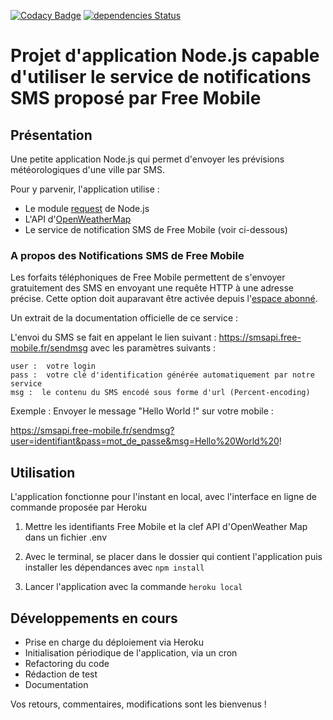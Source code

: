[![Codacy Badge](https://api.codacy.com/project/badge/Grade/908e4e86810548e88cf890febeed0058)](https://www.codacy.com/app/rwillmann/sms-free-mobile?utm_source=github.com&amp;utm_medium=referral&amp;utm_content=rwillmann/sms-free-mobile&amp;utm_campaign=Badge_Grade)
[![dependencies Status](https://david-dm.org/rwillmann/sms-free-mobile/status.svg)](https://david-dm.org/rwillmann/sms-free-mobile)

# Projet d'application Node.js capable d'utiliser le service de notifications SMS proposé par Free Mobile

## Présentation

Une petite application Node.js qui permet d'envoyer les prévisions météorologiques d'une ville par SMS.

Pour y parvenir, l'application utilise :
* Le module [request](https://www.npmjs.com/package/request) de Node.js
* L'API d'[OpenWeatherMap](https://openweathermap.org/api) 
* Le service de notification SMS de Free Mobile (voir ci-dessous)

### A propos des Notifications SMS de Free Mobile

Les forfaits téléphoniques de Free Mobile permettent de s'envoyer gratuitement des SMS en envoyant une requête HTTP à une adresse précise. Cette option doit auparavant être activée depuis l'[espace abonné](https://mobile.free.fr/moncompte/).

Un extrait de la documentation officielle de ce service :

L'envoi du SMS se fait en appelant le lien suivant : https://smsapi.free-mobile.fr/sendmsg
avec les paramètres suivants :

    user :  votre login
    pass :  votre clé d'identification générée automatiquement par notre service
    msg :  le contenu du SMS encodé sous forme d'url (Percent-encoding)

Exemple : Envoyer le message "Hello World !" sur votre mobile :

https://smsapi.free-mobile.fr/sendmsg?user=identifiant&pass=mot_de_passe&msg=Hello%20World%20!

## Utilisation

L'application fonctionne pour l'instant en local, avec l'interface en ligne de commande proposée par Heroku 

1. Mettre les identifiants Free Mobile et la clef API d'OpenWeather Map dans un fichier .env

2. Avec le terminal, se placer dans le dossier qui contient l'application puis installer les dépendances avec `npm install`

3. Lancer l'application avec la commande `heroku local`

## Développements en cours

* Prise en charge du déploiement via Heroku
* Initialisation périodique de l'application, via un cron
* Refactoring du code
* Rédaction de test
* Documentation

Vos retours, commentaires, modifications sont les bienvenus !